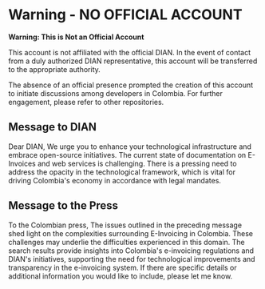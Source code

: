 # Warning - NO OFFICIAL ACCOUNT

**Warning: This is Not an Official Account**

This account is not affiliated with the official DIAN. In the event of contact from a duly authorized DIAN representative, this account will be transferred to the appropriate authority.

The absence of an official presence prompted the creation of this account to initiate discussions among developers in Colombia. For further engagement, please refer to other repositories.

## Message to DIAN

Dear DIAN,
We urge you to enhance your technological infrastructure and embrace open-source initiatives. The current state of documentation on E-Invoices and web services is challenging. There is a pressing need to address the opacity in the technological framework, which is vital for driving Colombia's economy in accordance with legal mandates.

## Message to the Press

To the Colombian press,
The issues outlined in the preceding message shed light on the complexities surrounding E-Invoicing in Colombia. These challenges may underlie the difficulties experienced in this domain. The search results provide insights into Colombia's e-invoicing regulations and DIAN's initiatives, supporting the need for technological improvements and transparency in the e-invoicing system. If there are specific details or additional information you would like to include, please let me know.
